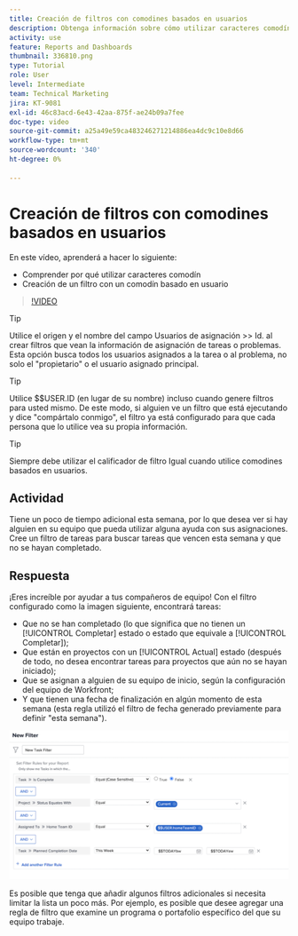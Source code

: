 ```yaml
---
title: Creación de filtros con comodines basados en usuarios
description: Obtenga información sobre cómo utilizar caracteres comodín basados en usuarios y cómo crear un filtro basado en el usuario que ha iniciado sesión.
activity: use
feature: Reports and Dashboards
thumbnail: 336810.png
type: Tutorial
role: User
level: Intermediate
team: Technical Marketing
jira: KT-9081
exl-id: 46c83acd-6e43-42aa-875f-ae24b09a7fee
doc-type: video
source-git-commit: a25a49e59ca483246271214886ea4dc9c10e8d66
workflow-type: tm+mt
source-wordcount: '340'
ht-degree: 0%

---
```


# Creación de filtros con comodines basados en usuarios

En este vídeo, aprenderá a hacer lo siguiente:

* Comprender por qué utilizar caracteres comodín
* Creación de un filtro con un comodín basado en usuario

>[!VIDEO](https://video.tv.adobe.com/v/336810/?quality=12&learn=on)

>[!TIP]
>
>Utilice el origen y el nombre del campo Usuarios de asignación >> Id. al crear filtros que vean la información de asignación de tareas o problemas.  Esta opción busca todos los usuarios asignados a la tarea o al problema, no solo el &quot;propietario&quot; o el usuario asignado principal.

>[!TIP]
>
>Utilice $$USER.ID (en lugar de su nombre) incluso cuando genere filtros para usted mismo. De este modo, si alguien ve un filtro que está ejecutando y dice &quot;compártalo conmigo&quot;, el filtro ya está configurado para que cada persona que lo utilice vea su propia información.

>[!TIP]
>
>Siempre debe utilizar el calificador de filtro Igual cuando utilice comodines basados en usuarios.

## Actividad

Tiene un poco de tiempo adicional esta semana, por lo que desea ver si hay alguien en su equipo que pueda utilizar alguna ayuda con sus asignaciones. Cree un filtro de tareas para buscar tareas que vencen esta semana y que no se hayan completado.

## Respuesta

¡Eres increíble por ayudar a tus compañeros de equipo! Con el filtro configurado como la imagen siguiente, encontrará tareas:

* Que no se han completado (lo que significa que no tienen un [!UICONTROL Completar] estado o estado que equivale a [!UICONTROL Completar]);
* Que están en proyectos con un [!UICONTROL Actual] estado (después de todo, no desea encontrar tareas para proyectos que aún no se hayan iniciado);
* Que se asignan a alguien de su equipo de inicio, según la configuración del equipo de Workfront;
* Y que tienen una fecha de finalización en algún momento de esta semana (esta regla utilizó el filtro de fecha generado previamente para definir &quot;esta semana&quot;).

![Imagen de la pantalla para crear un filtro de tareas con un comodín basado en el usuario](assets/user-wildcard-exercise-answer.png)

Es posible que tenga que añadir algunos filtros adicionales si necesita limitar la lista un poco más. Por ejemplo, es posible que desee agregar una regla de filtro que examine un programa o portafolio específico del que su equipo trabaje.
